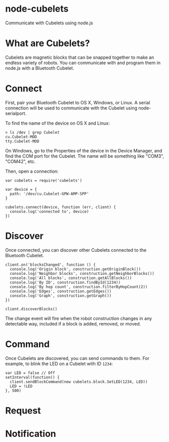 node-cubelets
=============

Communicate with Cubelets using node.js

What are Cubelets?
==================

Cubelets are magnetic blocks that can be snapped together to make an endless variety of robots. You can communicate with and program them in node.js with a Bluetooth Cubelet.

Connect
=======

First, pair your Bluetooth Cubelet to OS X, Windows, or Linux. A serial connection will be used to communicate with the Cubelet using node-serialport.

To find the name of the device on OS X and Linux:

```
> ls /dev | grep Cubelet
cu.Cubelet-MOD
tty.Cubelet-MOD
```

On Windows, go to the Properties of the device in the Device Manager, and find the COM port for the Cubelet. The name will be something like "COM3", "COM42", etc.

Then, open a connection:

```
var cubelets = require('cubelets')

var device = {
  path: '/dev/cu.Cubelet-GPW-AMP-SPP'
}

cubelets.connect(device, function (err, client) {
  console.log('connected to', device)
})

```

Discover
========

Once connected, you can discover other Cubelets connected to the Bluetooth Cubelet.

```
client.on('blocksChanged', function () {
  console.log('Origin block', construction.getOriginBlock())
  console.log('Neighbor blocks', construction.getNeighborBlocks())
  console.log('All blocks', construction.getAllBlocks())
  console.log('By ID', construction.findById(1234))
  console.log('By hop count', construction.filterByHopCount(2))
  console.log('Edges', construction.getEdges())
  console.log('Graph', construction.getGraph())
})

client.discoverBlocks()
```

The change event will fire when the robot construction changes in any detectable way, included if a block is added, removed, or moved.

Command
=======

Once Cubelets are discovered, you can send commands to them. For example, to blink the LED on a Cubelet with ID `1234`:

```
var LED = false // Off
setInterval(function() {
  client.sendBlockCommand(new cubelets.block.SetLED(1234, LED))
  LED = !LED
}, 500)
```

Request
=======


Notification
============

